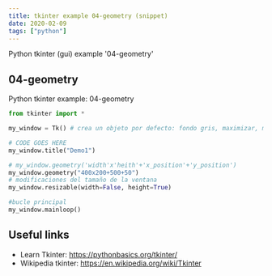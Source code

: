 ```yaml
---
title: tkinter example 04-geometry (snippet)
date: 2020-02-09
tags: ["python"]
---
```

Python tkinter (gui) example '04-geometry'


## 04-geometry

Python tkinter example: 04-geometry

```python
from tkinter import *

my_window = Tk() # crea un objeto por defecto: fondo gris, maximizar, minimizar, etc.

# CODE GOES HERE
my_window.title("Demo1")

# my_window.geometry('width'x'heith'+'x_position'+'y_position')
my_window.geometry("400x200+500+50")
# modificaciones del tamaño de la ventana
my_window.resizable(width=False, height=True)

#bucle principal
my_window.mainloop()

```

## Useful links

- Learn Tkinter: https://pythonbasics.org/tkinter/
- Wikipedia tkinter: https://en.wikipedia.org/wiki/Tkinter
